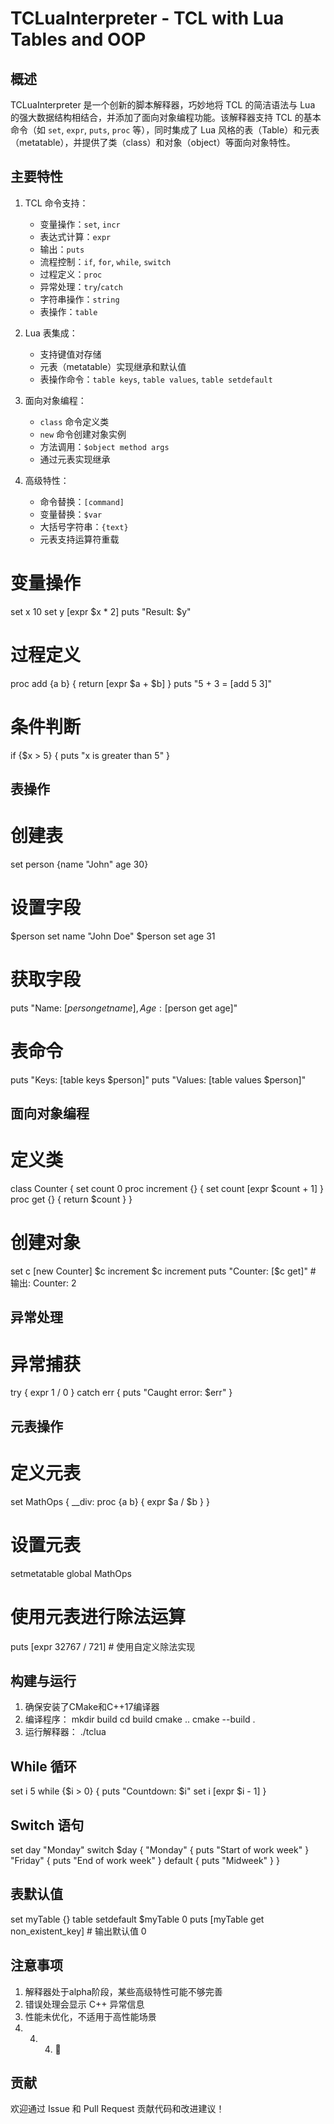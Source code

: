 # TCLuaInterpreter - TCL with Lua Tables and OOP

## 概述

TCLuaInterpreter 是一个创新的脚本解释器，巧妙地将 TCL 的简洁语法与 Lua 的强大数据结构相结合，并添加了面向对象编程功能。该解释器支持 TCL 的基本命令（如 `set`, `expr`, `puts`, `proc` 等），同时集成了 Lua 风格的表（Table）和元表（metatable），并提供了类（class）和对象（object）等面向对象特性。

## 主要特性

1. TCL 命令支持：
   - 变量操作：`set`, `incr`
   - 表达式计算：`expr`
   - 输出：`puts`
   - 流程控制：`if`, `for`, `while`, `switch`
   - 过程定义：`proc`
   - 异常处理：`try`/`catch`
   - 字符串操作：`string`
   - 表操作：`table`

2. Lua 表集成：
   - 支持键值对存储
   - 元表（metatable）实现继承和默认值
   - 表操作命令：`table keys`, `table values`, `table setdefault`

3. 面向对象编程：
   - `class` 命令定义类
   - `new` 命令创建对象实例
   - 方法调用：`$object method args`
   - 通过元表实现继承

4. 高级特性：
   - 命令替换：`[command]`
   - 变量替换：`$var`
   - 大括号字符串：`{text}`
   - 元表支持运算符重载

# 变量操作
set x 10
set y [expr $x * 2]
puts "Result: $y"

# 过程定义
proc add {a b} {
    return [expr $a + $b]
}
puts "5 + 3 = [add 5 3]"

# 条件判断
if {$x > 5} {
    puts "x is greater than 5"
}

## 表操作

# 创建表
set person {name "John" age 30}

# 设置字段
$person set name "John Doe"
$person set age 31

# 获取字段
puts "Name: [$person get name], Age: [$person get age]"

# 表命令
puts "Keys: [table keys $person]"
puts "Values: [table values $person]"

## 面向对象编程

# 定义类
class Counter {
    set count 0
    proc increment {} {
        set count [expr $count + 1]
    }
    proc get {} {
        return $count
    }
}

# 创建对象
set c [new Counter]
$c increment
$c increment
puts "Counter: [$c get]"  # 输出: Counter: 2

## 异常处理

# 异常捕获
try {
    expr 1 / 0
} catch err {
    puts "Caught error: $err"
}

## 元表操作

# 定义元表
set MathOps {
    __div: proc {a b} { expr $a / $b }
}

# 设置元表
setmetatable global MathOps

# 使用元表进行除法运算
puts [expr 32767 / 721]  # 使用自定义除法实现

## 构建与运行

1. 确保安装了CMake和C++17编译器
2. 编译程序：
   mkdir build
   cd build
   cmake ..
   cmake --build .
3. 运行解释器：
   ./tclua

## While 循环
set i 5
while {$i > 0} {
    puts "Countdown: $i"
    set i [expr $i - 1]
}

## Switch 语句
set day "Monday"
switch $day {
    "Monday" { puts "Start of work week" }
    "Friday" { puts "End of work week" }
    default { puts "Midweek" }
}

## 表默认值
set myTable {}
table setdefault $myTable 0
puts [myTable get non_existent_key]  # 输出默认值 0

## 注意事项

1. 解释器处于alpha阶段，某些高级特性可能不够完善
2. 错误处理会显示 C++ 异常信息
3. 性能未优化，不适用于高性能场景
4. 4. 4. 🧐

## 贡献

欢迎通过 Issue 和 Pull Request 贡献代码和改进建议！

